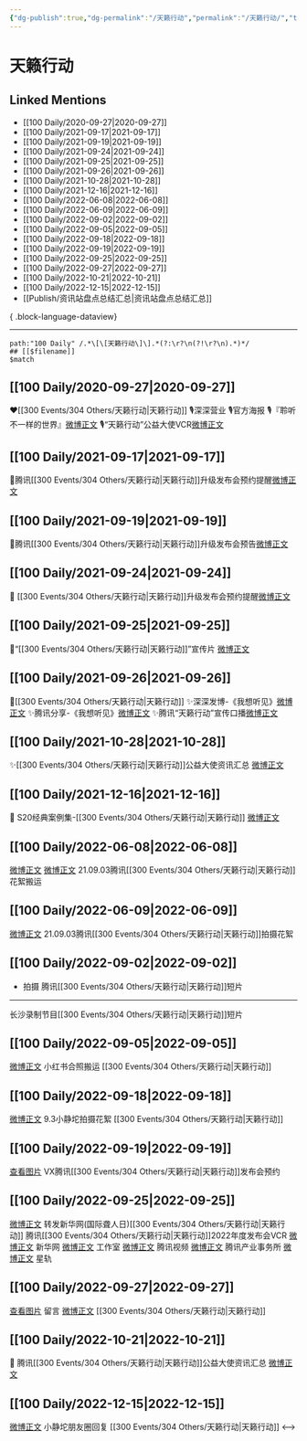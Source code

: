 ```yaml
---
{"dg-publish":true,"dg-permalink":"/天籁行动","permalink":"/天籁行动/","title":"天籁行动","tags":[null],"created":"2022-11-14T16:35:10.000+08:00","updated":"2023-08-24T19:33:35.675+08:00"}
---
```


# 天籁行动

## Linked Mentions
- [[100 Daily/2020-09-27\|2020-09-27]]
- [[100 Daily/2021-09-17\|2021-09-17]]
- [[100 Daily/2021-09-19\|2021-09-19]]
- [[100 Daily/2021-09-24\|2021-09-24]]
- [[100 Daily/2021-09-25\|2021-09-25]]
- [[100 Daily/2021-09-26\|2021-09-26]]
- [[100 Daily/2021-10-28\|2021-10-28]]
- [[100 Daily/2021-12-16\|2021-12-16]]
- [[100 Daily/2022-06-08\|2022-06-08]]
- [[100 Daily/2022-06-09\|2022-06-09]]
- [[100 Daily/2022-09-02\|2022-09-02]]
- [[100 Daily/2022-09-05\|2022-09-05]]
- [[100 Daily/2022-09-18\|2022-09-18]]
- [[100 Daily/2022-09-19\|2022-09-19]]
- [[100 Daily/2022-09-25\|2022-09-25]]
- [[100 Daily/2022-09-27\|2022-09-27]]
- [[100 Daily/2022-10-21\|2022-10-21]]
- [[100 Daily/2022-12-15\|2022-12-15]]
- [[Publish/资讯站盘点总结汇总\|资讯站盘点总结汇总]]

{ .block-language-dataview}

---

```expander
path:"100 Daily" /.*\[\[天籁行动\]\].*(?:\r?\n(?!\r?\n).*)*/
## [[$filename]]
$match
```
## [[100 Daily/2020-09-27\|2020-09-27]]
❤️[[300 Events/304 Others/天籁行动\|天籁行动]]
🎙️深深营业[](https://m.weibo.cn/1736988591/4553829963802290)
🎙️官方海报[](https://m.weibo.cn/6466290670/4553711966488768)
🎙️『聆听不一样的世界』[微博正文](https://m.weibo.cn/6466290670/4553782124088374)
🎙️“天籁行动”公益大使VCR[微博正文](https://m.weibo.cn/6466290670/4553786292444200)
## [[100 Daily/2021-09-17\|2021-09-17]]
🌟腾讯[[300 Events/304 Others/天籁行动\|天籁行动]]升级发布会预约提醒[微博正文](https://m.weibo.cn/6466290670/4682523453424202)

## [[100 Daily/2021-09-19\|2021-09-19]]
💫腾讯[[300 Events/304 Others/天籁行动\|天籁行动]]升级发布会预告[微博正文](https://m.weibo.cn/6466290670/4683146178333713)
## [[100 Daily/2021-09-24\|2021-09-24]]
🌟 [[300 Events/304 Others/天籁行动\|天籁行动]]升级发布会预约提醒[微博正文](https://m.weibo.cn/6466290670/4684964014852800)
## [[100 Daily/2021-09-25\|2021-09-25]]
🌟“[[300 Events/304 Others/天籁行动\|天籁行动]]”宣传片 [微博正文](https://m.weibo.cn/6466290670/4685265572989924)
## [[100 Daily/2021-09-26\|2021-09-26]]
🌟[[300 Events/304 Others/天籁行动\|天籁行动]]
✨深深发博-《我想听见》[微博正文](https://m.weibo.cn/6466290670/4685668111877084)
✨腾讯分享-《我想听见》[微博正文](https://m.weibo.cn/6466290670/4685641692742607)
✨腾讯“天籁行动”宣传口播[微博正文](https://m.weibo.cn/6466290670/4685713478256781)
## [[100 Daily/2021-10-28\|2021-10-28]]
✨[[300 Events/304 Others/天籁行动\|天籁行动]]公益大使资讯汇总 [微博正文](https://m.weibo.cn/6466290670/4697273340789305)

## [[100 Daily/2021-12-16\|2021-12-16]]
💫 S20经典案例集-[[300 Events/304 Others/天籁行动\|天籁行动]] [微博正文](https://m.weibo.cn/6466290670/4715055684256337)
## [[100 Daily/2022-06-08\|2022-06-08]]
[微博正文](https://m.weibo.cn/6083110602/4778167120432429) [微博正文](https://m.weibo.cn/7495641082/4778171382107045) 21.09.03腾讯[[300 Events/304 Others/天籁行动\|天籁行动]]花絮搬运

## [[100 Daily/2022-06-09\|2022-06-09]]
[微博正文](https://m.weibo.cn/6291511311/4778402281949890) 21.09.03腾讯[[300 Events/304 Others/天籁行动\|天籁行动]]拍摄花絮
## [[100 Daily/2022-09-02\|2022-09-02]]
  - 拍摄 腾讯[[300 Events/304 Others/天籁行动\|天籁行动]]短片
---
长沙录制节目[[300 Events/304 Others/天籁行动\|天籁行动]]短片
## [[100 Daily/2022-09-05\|2022-09-05]]
[微博正文](https://m.weibo.cn/7495641082/4810128383804211) 小红书合照搬运 [[300 Events/304 Others/天籁行动\|天籁行动]]

## [[100 Daily/2022-09-18\|2022-09-18]]
[微博正文](https://weibo.com/detail/4815008330421067) 9.3小静坨拍摄花絮 [[300 Events/304 Others/天籁行动\|天籁行动]]
## [[100 Daily/2022-09-19\|2022-09-19]]
[查看图片](https://wx1.sinaimg.cn/large/0088n2Pggy1h6cc2xsl1lj30u01c4k1d.jpg) VX腾讯[[300 Events/304 Others/天籁行动\|天籁行动]]发布会预约
## [[100 Daily/2022-09-25\|2022-09-25]]
[微博正文](http://weibo.com/1736988591/M7pk0uz5o) 转发新华网(国际聋人日)[[300 Events/304 Others/天籁行动\|天籁行动]]
腾讯[[300 Events/304 Others/天籁行动\|天籁行动]]2022年度发布会VCR
[微博正文](http://weibo.com/2810373291/M7p2S8GlF) 新华网
[微博正文](http://weibo.com/7478855230/M7pobkC1J) 工作室
[微博正文](https://m.weibo.cn/2591595652/4817656392191423) 腾讯视频
[微博正文](https://m.weibo.cn/7324760714/4817723110459277) 腾讯产业事务所
[微博正文](http://weibo.com/6466290670/M7oixCEaA) 星轨
## [[100 Daily/2022-09-27\|2022-09-27]]
[查看图片](https://wx2.sinaimg.cn/large/0088n2Pggy1h6lkmaal7dj30u01ncgnh.jpg) 留言 [微博正文](http://weibo.com/1736988591/M7pk0uz5o) [[300 Events/304 Others/天籁行动\|天籁行动]]
## [[100 Daily/2022-10-21\|2022-10-21]]
💫 腾讯[[300 Events/304 Others/天籁行动\|天籁行动]]公益大使资讯汇总 [微博正文](https://m.weibo.cn/6466290670/4827067046957634)
## [[100 Daily/2022-12-15\|2022-12-15]]
[微博正文](https://m.weibo.cn/7633856974/4847057431429976) 小静坨朋友圈回复 [[300 Events/304 Others/天籁行动\|天籁行动]]
<-->
